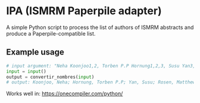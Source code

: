 # IPA (ISMRM Paperpile adapter)
A simple Python script to process the list of authors of ISMRM abstracts and produce a Paperpile-compatible list.

## Example usage
```python
# input argument: "Neha Koonjoo1,2, Torben P.P Hornung1,2,3, Susu Yan3,4, Matthew S Rosen1,2,5, and Thomas R Bortfeld3,4"
input = input()
output = convertir_nombres(input)
# output: Koonjoo, Neha; Hornung, Torben P.P; Yan, Susu; Rosen, Matthew S; Bortfeld, Thomas R
```
Works well in: https://onecompiler.com/python/
